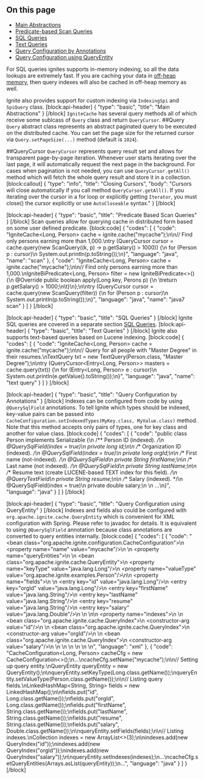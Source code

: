 ## On this page
* [Main Abstractions](#main-abstractions)
* [Predicate-based Scan Queries](#scan-queries)
* [SQL Queries](#sql-queries)
* [Text Queries](#text-queries)
* [Query Configuration by Annotations](#query-configuration-by-annotations)
* [Query Configuration using QueryEntity ](#query-configuration-using-queryentity)
  
For SQL queries ignites supports in-memory indexing, so all the data lookups are extremely fast. If you are caching your data in [off-heap memory](doc:off-heap-memory), then query indexes will also be cached in off-heap memory as well.

Ignite also provides support for custom indexing via `IndexingSpi` and `SpiQuery` class.
[block:api-header]
{
  "type": "basic",
  "title": "Main Abstractions"
}
[/block]
`IgniteCache` has several query methods all of which receive some sublcass of `Query` class and return `QueryCursor`.
##Query
`Query` abstract class represents an abstract paginated query to be executed on the distributed cache. You can set the page size for the returned cursor via `Query.setPageSize(...)` method (default is `1024`).

##QueryCursor
`QueryCursor` represents query result set and allows for transparent page-by-page iteration. Whenever user starts iterating over the last page, it will automatically request the next page in the background. For cases when pagination is not needed, you can use `QueryCursor.getAll()` method which will fetch the whole query result and store it in a collection.
[block:callout]
{
  "type": "info",
  "title": "Closing Cursors",
  "body": "Cursors will close automatically if you call method `QueryCursor.getAll()`. If you iterating over the cursor in a for loop or explicitly getting `Iterator`, you must close() the cursor explicitly or use `AutoCloseable` syntax."
}
[/block]

[block:api-header]
{
  "type": "basic",
  "title": "Predicate Based Scan Queries"
}
[/block]
Scan queries allow for querying cache in distributed form based on some user defined predicate. 
[block:code]
{
  "codes": [
    {
      "code": "IgniteCache<Long, Person> cache = ignite.cache(\"mycache\");\n\n// Find only persons earning more than 1,000.\ntry (QueryCursor cursor = cache.query(new ScanQuery((k, p) -> p.getSalary() > 1000)) {\n  for (Person p : cursor)\n    System.out.println(p.toString());\n}",
      "language": "java",
      "name": "scan"
    },
    {
      "code": "IgniteCache<Long, Person> cache = ignite.cache(\"mycache\");\n\n// Find only persons earning more than 1,000.\nIgniteBiPredicate<Long, Person> filter = new IgniteBiPredicate<>() {\n  @Override public boolean apply(Long key, Perons p) {\n  \treturn p.getSalary() > 1000;\n\t}\n};\n\ntry (QueryCursor cursor = cache.query(new ScanQuery(filter)) {\n  for (Person p : cursor)\n    System.out.println(p.toString());\n}",
      "language": "java",
      "name": "java7 scan"
    }
  ]
}
[/block]

[block:api-header]
{
  "type": "basic",
  "title": "SQL Queries"
}
[/block]
Ignite SQL queries are covered in a separate section [SQL Queries](doc:sql-queries).
[block:api-header]
{
  "type": "basic",
  "title": "Text Queries"
}
[/block]
Ignite also supports text-based queries based on Lucene indexing.
[block:code]
{
  "codes": [
    {
      "code": "IgniteCache<Long, Person> cache = ignite.cache(\"mycache\");\n\n// Query for all people with \"Master Degree\" in their resumes.\nTextQuery txt = new TextQuery(Person.class, \"Master Degree\");\n\ntry (QueryCursor<Entry<Long, Person>> masters = cache.query(txt)) {\n  for (Entry<Long, Person> e : cursor)\n    System.out.println(e.getValue().toString());\n}",
      "language": "java",
      "name": "text query"
    }
  ]
}
[/block]

[block:api-header]
{
  "type": "basic",
  "title": "Query Configuration by Annotations"
}
[/block]
Indexes can be configured from code by using `@QuerySqlField` annotations. To tell Ignite which types should be indexed, key-value pairs can be passed into `CacheConfiguration.setIndexedTypes(MyKey.class, MyValue.class)` method. Note that this method accepts only pairs of types, one for key class and another for value class.
[block:code]
{
  "codes": [
    {
      "code": "public class Person implements Serializable {\n  /** Person ID (indexed). */\n  @QuerySqlField(index = true)\n  private long id;\n\n  /** Organization ID (indexed). */\n  @QuerySqlField(index = true)\n  private long orgId;\n\n  /** First name (not-indexed). */\n  @QuerySqlField\n  private String firstName;\n\n  /** Last name (not indexed). */\n  @QuerySqlField\n  private String lastName;\n\n  /** Resume text (create LUCENE-based TEXT index for this field). */\n  @QueryTextField\n  private String resume;\n\n  /** Salary (indexed). */\n  @QuerySqlField(index = true)\n  private double salary;\n  \n  ...\n}",
      "language": "java"
    }
  ]
}
[/block]

[block:api-header]
{
  "type": "basic",
  "title": "Query Configuration using QueryEntity"
}
[/block]
Indexes and fields also could be configured with `org.apache.ignite.cache.QueryEntity` which is convenient for XML configuration with Spring. Please refer to javadoc for details. It is equivalent to using `@QuerySqlField` annotation because class annotations are converted to query entities internally.
[block:code]
{
  "codes": [
    {
      "code": "<bean class=\"org.apache.ignite.configuration.CacheConfiguration\">\n    <property name=\"name\" value=\"mycache\"/>\n    <!-- Configure query entities -->\n    <property name=\"queryEntities\">\n        <list>\n            <bean class=\"org.apache.ignite.cache.QueryEntity\">\n                <property name=\"keyType\" value=\"java.lang.Long\"/>\n                <property name=\"valueType\" value=\"org.apache.ignite.examples.Person\"/>\n\n                <property name=\"fields\">\n                    <map>\n                        <entry key=\"id\" value=\"java.lang.Long\"/>\n                        <entry key=\"orgId\" value=\"java.lang.Long\"/>\n                        <entry key=\"firstName\" value=\"java.lang.String\"/>\n                        <entry key=\"lastName\" value=\"java.lang.String\"/>\n                        <entry key=\"resume\" value=\"java.lang.String\"/>\n                        <entry key=\"salary\" value=\"java.lang.Double\"/>\n                    </map>\n                </property>\n\n                <property name=\"indexes\">\n                    <list>\n                        <bean class=\"org.apache.ignite.cache.QueryIndex\">\n                            <constructor-arg value=\"id\"/>\n                        </bean>\n                        <bean class=\"org.apache.ignite.cache.QueryIndex\">\n                            <constructor-arg value=\"orgId\"/>\n                        </bean>\n                        <bean class=\"org.apache.ignite.cache.QueryIndex\">\n                            <constructor-arg value=\"salary\"/>\n                        </bean>\n                    </list>\n                </property>\n            </bean>\n        </list>\n    </property>\n</bean>",
      "language": "xml"
    },
    {
      "code": "CacheConfiguration<Long, Person> cacheCfg = new CacheConfiguration<>();\n...\ncacheCfg.setName(\"mycache\");\n\n// Setting up query entity.\nQueryEntity queryEntity = new QueryEntity();\n\nqueryEntity.setKeyType(Long.class.getName());\nqueryEntity.setValueType(Person.class.getName());\n\n// Listing query fields.\nLinkedHashMap<String, String> fields = new LinkedHashMap();\n\nfields.put(\"id\", Long.class.getName());\nfields.put(\"orgId\", Long.class.getName());\nfields.put(\"firstName\", String.class.getName());\nfields.put(\"lastName\", String.class.getName());\nfields.put(\"resume\", String.class.getName());\nfields.put(\"salary\", Double.class.getName());\n\nqueryEntity.setFields(fields);\n\n// Listing indexes.\nCollection<QueryIndex> indexes = new ArrayList<>(3);\n\nindexes.add(new QueryIndex(\"id\"));\nindexes.add(new QueryIndex(\"orgId\"));\nindexes.add(new QueryIndex(\"salary\"));\n\nqueryEntity.setIndexes(indexes);\n...\ncacheCfg.setQueryEntities(Arrays.asList(queryEntity));\n...",
      "language": "java"
    }
  ]
}
[/block]